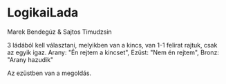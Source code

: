 # LogikaiLada
Marek Bendegúz & Sajtos Timudzsin


3 ládából kell választani, melyikben van a kincs, van 1-1 felirat rajtuk, csak az egyik igaz. Arany: "Én rejtem a kincset", Ezüst: "Nem én rejtem", Bronz: "Arany hazudik"

Az ezüstben van a megoldás.
